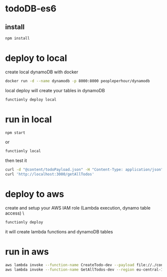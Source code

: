 # todoDB-es6

## install
```sh
npm install
```


# deploy to local

create local dynamoDB with docker
```sh
docker run -d --name dynamodb -p 8000:8000 peopleperhour/dynamodb
```
local deploy will create your tables in dynamoDB

```sh
functionly deploy local
```

# run in local
```sh
npm start
```
or
```sh
functionly local
```
then test it
```sh
curl -d "@content/todoPayload.json" -H "Content-Type: application/json" -X POST http://localhost:3000/createTodo
curl 'http://localhost:3000/getAllTodos'
```



# deploy to aws
create and setup your AWS IAM role (Lambda execution, dynamo table access) \
```sh
functionly deploy
```
it will create lambda functions and dynamoDB tables

# run in aws
```sh
aws lambda invoke --function-name CreateTodo-dev --payload file://./content/todoPayload.json --region eu-central-1 ./dist/corpjs && cat ./dist/corpjs
aws lambda invoke --function-name GetAllTodos-dev --region eu-central-1 ./dist/corpjs && cat ./dist/corpjs
```

